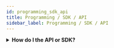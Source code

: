 ```yaml
---
id: programming_sdk_api
title: Programming / SDK / API
sidebar_label: Programming / SDK / API
---
```


<details><summary><strong>How do I the API or SDK?</strong></summary>

nanoStream Cloud provides dashboards and application programming interfaces (API), but also code snippets and web pages which do not require programming skills.

nanoPlayer and Webcaster are based on HTML and JS (Javascript) libraries
nanoStream Cloud's bintu management service is available as dashboard and REST API

`HTML/JS (Javascript)` works for all modern HTML5 browsers. Based on this, you can use frameworks like Typescript, React, VueJS etc.

HTML/JS is supported on all devices and platforms nowadays.

For native apps, We recommend using Web Views to embed the nanoStream JS API.

If you are working on a platform without HTML/JS support, you can use fallback URLs provided by nanoPlayer. 
Please contact us for details.


</details>

